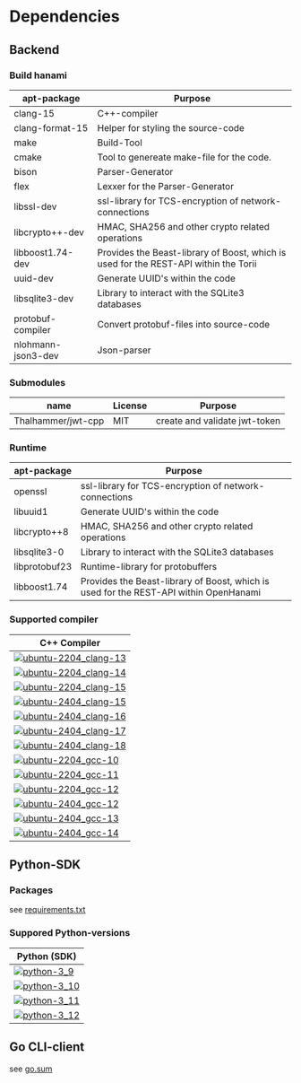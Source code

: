 # Dependencies

## Backend

### Build hanami

| apt-package         | Purpose                                                                              |
| ------------------- | ------------------------------------------------------------------------------------ |
| clang-15            | C++-compiler                                                                         |
| clang-format-15     | Helper for styling the source-code                                                   |
| make                | Build-Tool                                                                           |
| cmake               | Tool to genereate make-file for the code.                                            |
| bison               | Parser-Generator                                                                     |
| flex                | Lexxer for the Parser-Generator                                                      |
| libssl-dev          | ssl-library for TCS-encryption of network-connections                                |
| libcrypto++-dev     | HMAC, SHA256 and other crypto related operations                                     |
| libboost1.74-dev    | Provides the Beast-library of Boost, which is used for the REST-API within the Torii |
| uuid-dev            | Generate UUID's within the code                                                      |
| libsqlite3-dev      | Library to interact with the SQLite3 databases                                       |
| protobuf-compiler   | Convert protobuf-files into source-code                                              |
| nlohmann-json3-dev  | Json-parser                                                                          |

### Submodules

| name               | License | Purpose                       |
| ------------------ | ------- | ----------------------------- |
| Thalhammer/jwt-cpp | MIT     | create and validate jwt-token |

### Runtime

| apt-package   | Purpose                                                                               |
| ------------- | ------------------------------------------------------------------------------------- |
| openssl       | ssl-library for TCS-encryption of network-connections                                 |
| libuuid1      | Generate UUID's within the code                                                       |
| libcrypto++8  | HMAC, SHA256 and other crypto related operations                                      |
| libsqlite3-0  | Library to interact with the SQLite3 databases                                        |
| libprotobuf23 | Runtime-library for protobuffers                                                      |
| libboost1.74  | Provides the Beast-library of Boost, which is used for the REST-API within OpenHanami |

### Supported compiler

| C++ Compiler                                                  |
| ------------------------------------------------------------- |
| [![ubuntu-2204_clang-13][img_ubuntu-2204_clang-13]][Workflow] |
| [![ubuntu-2204_clang-14][img_ubuntu-2204_clang-14]][Workflow] |
| [![ubuntu-2204_clang-15][img_ubuntu-2204_clang-15]][Workflow] |
| [![ubuntu-2404_clang-15][img_ubuntu-2404_clang-15]][Workflow] |
| [![ubuntu-2404_clang-16][img_ubuntu-2404_clang-16]][Workflow] |
| [![ubuntu-2404_clang-17][img_ubuntu-2404_clang-17]][Workflow] |
| [![ubuntu-2404_clang-18][img_ubuntu-2404_clang-18]][Workflow] |
| [![ubuntu-2204_gcc-10][img_ubuntu-2204_gcc-10]][Workflow]     |
| [![ubuntu-2204_gcc-11][img_ubuntu-2204_gcc-11]][Workflow]     |
| [![ubuntu-2204_gcc-12][img_ubuntu-2204_gcc-12]][Workflow]     |
| [![ubuntu-2404_gcc-12][img_ubuntu-2404_gcc-12]][Workflow]     |
| [![ubuntu-2404_gcc-13][img_ubuntu-2404_gcc-13]][Workflow]     |
| [![ubuntu-2404_gcc-14][img_ubuntu-2404_gcc-14]][Workflow]     |

## Python-SDK

### Packages

see
[requirements.txt](https://github.com/kitsudaiki/OpenHanami/blob/develop/src/sdk/python/hanami_sdk/requirements.txt)

### Suppored Python-versions

| Python (SDK)                                |
| ------------------------------------------- |
| [![python-3_9][img_python-3_9]][Workflow]   |
| [![python-3_10][img_python-3_10]][Workflow] |
| [![python-3_11][img_python-3_11]][Workflow] |
| [![python-3_12][img_python-3_12]][Workflow] |

## Go CLI-client

see [go.sum](https://github.com/kitsudaiki/OpenHanami/blob/develop/src/cli/hanamictl/go.sum)

[img_ubuntu-2204_clang-13]:
    https://img.shields.io/endpoint?url=https://raw.githubusercontent.com/kitsudaiki/OpenHanami-badges/develop/compiler_version/ubuntu-2204_clang-13/shields.json&style=flat-square
[img_ubuntu-2204_clang-14]:
    https://img.shields.io/endpoint?url=https://raw.githubusercontent.com/kitsudaiki/OpenHanami-badges/develop/compiler_version/ubuntu-2204_clang-14/shields.json&style=flat-square
[img_ubuntu-2204_clang-15]:
    https://img.shields.io/endpoint?url=https://raw.githubusercontent.com/kitsudaiki/OpenHanami-badges/develop/compiler_version/ubuntu-2204_clang-15/shields.json&style=flat-square
[img_ubuntu-2404_clang-15]:
    https://img.shields.io/endpoint?url=https://raw.githubusercontent.com/kitsudaiki/OpenHanami-badges/develop/compiler_version/ubuntu-2404_clang-15/shields.json&style=flat-square
[img_ubuntu-2404_clang-16]:
    https://img.shields.io/endpoint?url=https://raw.githubusercontent.com/kitsudaiki/OpenHanami-badges/develop/compiler_version/ubuntu-2404_clang-16/shields.json&style=flat-square
[img_ubuntu-2404_clang-17]:
    https://img.shields.io/endpoint?url=https://raw.githubusercontent.com/kitsudaiki/OpenHanami-badges/develop/compiler_version/ubuntu-2404_clang-17/shields.json&style=flat-square
[img_ubuntu-2404_clang-18]:
    https://img.shields.io/endpoint?url=https://raw.githubusercontent.com/kitsudaiki/OpenHanami-badges/develop/compiler_version/ubuntu-2404_clang-18/shields.json&style=flat-square
[img_ubuntu-2204_gcc-10]:
    https://img.shields.io/endpoint?url=https://raw.githubusercontent.com/kitsudaiki/OpenHanami-badges/develop/compiler_version/ubuntu-2204_gcc-10/shields.json&style=flat-square
[img_ubuntu-2204_gcc-11]:
    https://img.shields.io/endpoint?url=https://raw.githubusercontent.com/kitsudaiki/OpenHanami-badges/develop/compiler_version/ubuntu-2204_gcc-11/shields.json&style=flat-square
[img_ubuntu-2204_gcc-12]:
    https://img.shields.io/endpoint?url=https://raw.githubusercontent.com/kitsudaiki/OpenHanami-badges/develop/compiler_version/ubuntu-2204_gcc-12/shields.json&style=flat-square
[img_ubuntu-2404_gcc-12]:
    https://img.shields.io/endpoint?url=https://raw.githubusercontent.com/kitsudaiki/OpenHanami-badges/develop/compiler_version/ubuntu-2404_gcc-12/shields.json&style=flat-square
[img_ubuntu-2404_gcc-13]:
    https://img.shields.io/endpoint?url=https://raw.githubusercontent.com/kitsudaiki/OpenHanami-badges/develop/compiler_version/ubuntu-2404_gcc-13/shields.json&style=flat-square
[img_ubuntu-2404_gcc-14]:
    https://img.shields.io/endpoint?url=https://raw.githubusercontent.com/kitsudaiki/OpenHanami-badges/develop/compiler_version/ubuntu-2404_gcc-14/shields.json&style=flat-square
[img_python-3_9]:
    https://img.shields.io/endpoint?url=https://raw.githubusercontent.com/kitsudaiki/OpenHanami-badges/develop/python_version/python-3_9/shields.json&style=flat-square
[img_python-3_10]:
    https://img.shields.io/endpoint?url=https://raw.githubusercontent.com/kitsudaiki/OpenHanami-badges/develop/python_version/python-3_10/shields.json&style=flat-square
[img_python-3_11]:
    https://img.shields.io/endpoint?url=https://raw.githubusercontent.com/kitsudaiki/OpenHanami-badges/develop/python_version/python-3_11/shields.json&style=flat-square
[img_python-3_12]:
    https://img.shields.io/endpoint?url=https://raw.githubusercontent.com/kitsudaiki/OpenHanami-badges/develop/python_version/python-3_12/shields.json&style=flat-square
[Workflow]: https://github.com/kitsudaiki/OpenHanami/actions/workflows/build_test.yml
